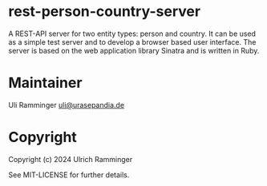 rest-person-country-server
==========================

A REST-API server for two entity types: person and country.
It can be used as a simple test server and to develop a browser based user interface.
The server is based on the web application library Sinatra and is written in Ruby.  

Maintainer
==========

Uli Ramminger <uli@urasepandia.de>

Copyright
=========

Copyright (c) 2024 Ulrich Ramminger

See MIT-LICENSE for further details.
